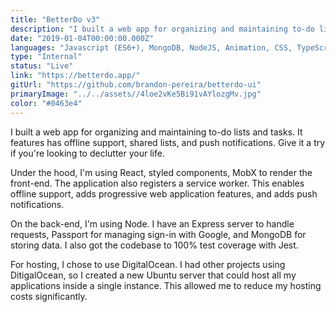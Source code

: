 ```yaml
---
title: "BetterDo v3"
description: "I built a web app for organizing and maintaining to-do lists and tasks.  It features has offline support, shared lists, and push notifications. Give it a try if you're looking to declutter your life."
date: "2019-01-04T00:00:00.000Z"
languages: "Javascript (ES6+), MongoDB, NodeJS, Animation, CSS, TypeScript, React"
type: "Internal"
status: "Live"
link: "https://betterdo.app/"
gitUrl: "https://github.com/brandon-pereira/betterdo-ui"
primaryImage: "../../assets//4loe2vKe5Bi91vAYlozgMv.jpg"
color: "#0463e4"
---
```

I built a web app for organizing and maintaining to-do lists and tasks.  It features has offline support, shared lists, and push notifications. Give it a try if you're looking to declutter your life.

Under the hood, I'm using React, styled components, MobX to render the front-end. The application also registers a service worker. This enables offline support, adds progressive web application features,  and adds push notifications.

On the back-end, I'm using Node. I have an Express server to handle requests, Passport for managing sign-in with Google, and MongoDB for storing data. I also got the codebase to 100% test coverage with Jest.

For hosting, I chose to use DigitalOcean. I had other projects using DitigalOcean, so I created a new Ubuntu server that could host all my applications inside a single instance. This allowed me to reduce my hosting costs significantly.
